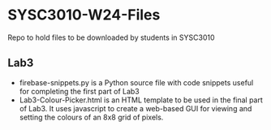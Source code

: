 # SYSC3010-W24-Files
Repo to hold files to be downloaded by students in SYSC3010

## Lab3
- firebase-snippets.py is a Python source file with code snippets useful for completing the first part of Lab3
- Lab3-Colour-Picker.html is an HTML template to be used in the final part of Lab3. It uses javascript to create a web-based GUI for viewing and setting the colours of an 8x8 grid of pixels.
